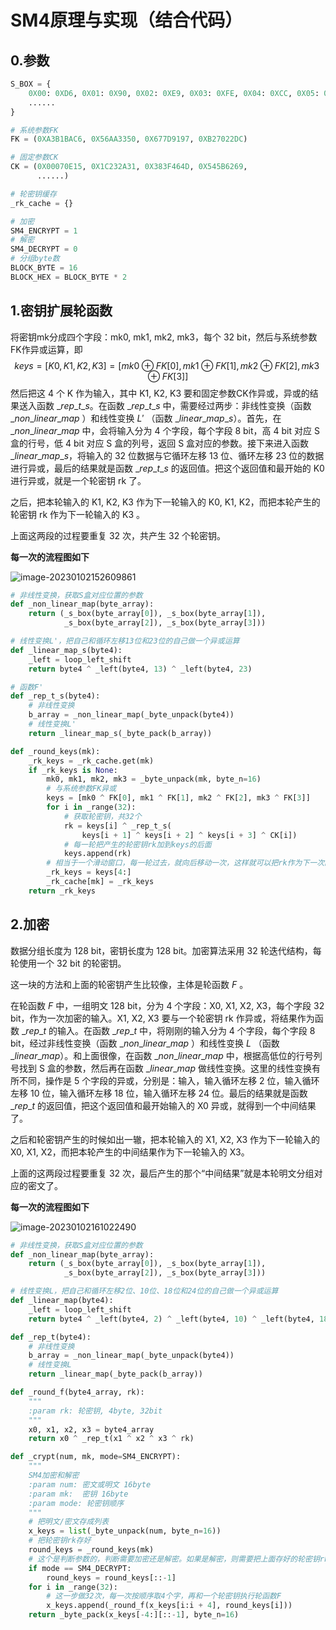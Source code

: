 # SM4原理与实现（结合代码）

## 0.参数

```python
S_BOX = {
    0X00: 0XD6, 0X01: 0X90, 0X02: 0XE9, 0X03: 0XFE, 0X04: 0XCC, 0X05: 0XE1, 0X06: 0X3D, 0X07: 0XB7,
    ......
}

# 系统参数FK
FK = (0XA3B1BAC6, 0X56AA3350, 0X677D9197, 0XB27022DC)

# 固定参数CK
CK = (0X00070E15, 0X1C232A31, 0X383F464D, 0X545B6269,
      ......)

# 轮密钥缓存
_rk_cache = {}

# 加密
SM4_ENCRYPT = 1
# 解密
SM4_DECRYPT = 0
# 分组byte数
BLOCK_BYTE = 16
BLOCK_HEX = BLOCK_BYTE * 2
```

## 1.密钥扩展轮函数

将密钥mk分成四个字段：mk0, mk1, mk2, mk3，每个 32 bit，然后与系统参数FK作异或运算，即
$$
keys=[K0,K1,K2,K3]=[mk0\oplus FK[0],mk1\oplus FK[1],mk2\oplus FK[2],mk3\oplus FK[3]]
$$
然后把这 4 个 K 作为输入，其中 K1, K2, K3 要和固定参数CK作异或，异或的结果送入函数 $\_rep\_t\_s$。在函数 $\_rep\_t\_s$ 中，需要经过两步：非线性变换（函数 $\_non\_linear\_map$ ）和线性变换 $L'$ （函数 $\_linear\_map\_s$）。首先，在 $\_non\_linear\_map$ 中，会将输入分为 4 个字段，每个字段 8 bit，高 4 bit 对应 S 盒的行号，低 4 bit 对应 S 盒的列号，返回 S 盒对应的参数。接下来进入函数 $\_linear\_map\_s$，将输入的 32 位数据与它循环左移 13 位、循环左移 23 位的数据进行异或，最后的结果就是函数 $\_rep\_t\_s$ 的返回值。把这个返回值和最开始的 K0 进行异或，就是一个轮密钥 rk 了。

之后，把本轮输入的 K1, K2, K3 作为下一轮输入的 K0, K1, K2，而把本轮产生的轮密钥 rk 作为下一轮输入的 K3 。

上面这两段的过程要重复 32 次，共产生 32 个轮密钥。

**每一次的流程图如下**

![image-20230102152609861](https://myh-mdpictures.oss-cn-qingdao.aliyuncs.com/img/image-20230102152609861.png)

```python
# 非线性变换，获取S盒对应位置的参数
def _non_linear_map(byte_array):
    return (_s_box(byte_array[0]), _s_box(byte_array[1]),
            _s_box(byte_array[2]), _s_box(byte_array[3]))

# 线性变换L'，把自己和循环左移13位和23位的自己做一个异或运算
def _linear_map_s(byte4):
    _left = loop_left_shift
    return byte4 ^ _left(byte4, 13) ^ _left(byte4, 23)

# 函数F'
def _rep_t_s(byte4):
    # 非线性变换
    b_array = _non_linear_map(_byte_unpack(byte4))
    # 线性变换L'
    return _linear_map_s(_byte_pack(b_array))

def _round_keys(mk):
    _rk_keys = _rk_cache.get(mk)
    if _rk_keys is None:
        mk0, mk1, mk2, mk3 = _byte_unpack(mk, byte_n=16)
        # 与系统参数FK异或
        keys = [mk0 ^ FK[0], mk1 ^ FK[1], mk2 ^ FK[2], mk3 ^ FK[3]]
        for i in _range(32):
            # 获取轮密钥，共32个
            rk = keys[i] ^ _rep_t_s(
                keys[i + 1] ^ keys[i + 2] ^ keys[i + 3] ^ CK[i])
            # 每一轮把产生的轮密钥rk加到keys的后面
            keys.append(rk)
        # 相当于一个滑动窗口，每一轮过去，就向后移动一次，这样就可以把rk作为下一次的最后一个输入，而把这次的K0扔掉。起平移的作用。
        _rk_keys = keys[4:]
        _rk_cache[mk] = _rk_keys
    return _rk_keys
```

## 2.加密

数据分组长度为 128 bit，密钥长度为 128 bit。加密算法采用 32 轮迭代结构，每轮使用一个 32 bit 的轮密钥。

这一块的方法和上面的轮密钥产生比较像，主体是轮函数 $F$ 。

在轮函数 $F$ 中，一组明文 128 bit，分为 4 个字段：X0, X1, X2, X3，每个字段 32 bit，作为一次加密的输入。X1, X2, X3 要与一个轮密钥 rk 作异或，将结果作为函数 $\_rep\_t$ 的输入。在函数 $\_rep\_t$ 中，将刚刚的输入分为 4 个字段，每个字段 8 bit，经过非线性变换（函数 $\_non\_linear\_map$ ）和线性变换 $L$ （函数 $\_linear\_map$）。和上面很像，在函数 $\_non\_linear\_map$ 中，根据高低位的行号列号找到 S 盒的参数，然后再在函数 $\_linear\_map$ 做线性变换。这里的线性变换有所不同，操作是 5 个字段的异或，分别是：输入，输入循环左移 2 位，输入循环左移 10 位，输入循环左移 18 位，输入循环左移 24 位。最后的结果就是函数 $\_rep\_t$ 的返回值，把这个返回值和最开始输入的 X0 异或，就得到一个中间结果了。

之后和轮密钥产生的时候如出一辙，把本轮输入的 X1, X2, X3 作为下一轮输入的 X0, X1, X2，而把本轮产生的中间结果作为下一轮输入的 X3。

上面的这两段过程要重复 32 次，最后产生的那个“中间结果”就是本轮明文分组对应的密文了。

**每一次的流程图如下**

![image-20230102161022490](https://myh-mdpictures.oss-cn-qingdao.aliyuncs.com/img/image-20230102161022490.png)

```python
# 非线性变换，获取S盒对应位置的参数
def _non_linear_map(byte_array):
    return (_s_box(byte_array[0]), _s_box(byte_array[1]),
            _s_box(byte_array[2]), _s_box(byte_array[3]))

# 线性变换L，把自己和循环左移2位、10位、18位和24位的自己做一个异或运算
def _linear_map(byte4):
    _left = loop_left_shift
    return byte4 ^ _left(byte4, 2) ^ _left(byte4, 10) ^ _left(byte4, 18) ^ _left(byte4, 24)

def _rep_t(byte4):
    # 非线性变换
    b_array = _non_linear_map(_byte_unpack(byte4))
    # 线性变换L
    return _linear_map(_byte_pack(b_array))

def _round_f(byte4_array, rk):
    """
    :param rk: 轮密钥, 4byte, 32bit
    """
    x0, x1, x2, x3 = byte4_array
    return x0 ^ _rep_t(x1 ^ x2 ^ x3 ^ rk)

def _crypt(num, mk, mode=SM4_ENCRYPT):
    """
    SM4加密和解密
    :param num: 密文或明文 16byte
    :param mk:  密钥 16byte
    :param mode: 轮密钥顺序
    """
    # 把明文/密文存成列表
    x_keys = list(_byte_unpack(num, byte_n=16))
    # 把轮密钥rk存好
    round_keys = _round_keys(mk)
    # 这个是判断参数的，判断需要加密还是解密。如果是解密，则需要把上面存好的轮密钥rk反序一下。
    if mode == SM4_DECRYPT:
        round_keys = round_keys[::-1]
    for i in _range(32):
        # 这一步做32次，每一次按顺序取4个字，再和一个轮密钥执行轮函数F
        x_keys.append(_round_f(x_keys[i:i + 4], round_keys[i]))
    return _byte_pack(x_keys[-4:][::-1], byte_n=16)
```

